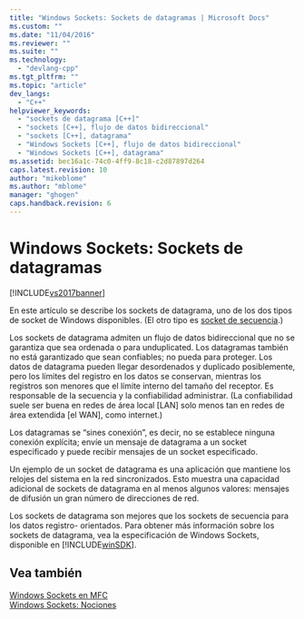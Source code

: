 ```yaml
---
title: "Windows Sockets: Sockets de datagramas | Microsoft Docs"
ms.custom: ""
ms.date: "11/04/2016"
ms.reviewer: ""
ms.suite: ""
ms.technology: 
  - "devlang-cpp"
ms.tgt_pltfrm: ""
ms.topic: "article"
dev_langs: 
  - "C++"
helpviewer_keywords: 
  - "sockets de datagrama [C++]"
  - "sockets [C++], flujo de datos bidireccional"
  - "sockets [C++], datagrama"
  - "Windows Sockets [C++], flujo de datos bidireccional"
  - "Windows Sockets [C++], datagrama"
ms.assetid: bec16a1c-74c0-4ff9-8c18-c2d87897d264
caps.latest.revision: 10
author: "mikeblome"
ms.author: "mblome"
manager: "ghogen"
caps.handback.revision: 6
---
```

# Windows Sockets: Sockets de datagramas
[!INCLUDE[vs2017banner](../assembler/inline/includes/vs2017banner.md)]

En este artículo se describe los sockets de datagrama, uno de los dos tipos de socket de Windows disponibles. \(El otro tipo es [socket de secuencia](../mfc/windows-sockets-stream-sockets.md).\)  
  
 Los sockets de datagrama admiten un flujo de datos bidireccional que no se garantiza que sea ordenada o para unduplicated.  Los datagramas también no está garantizado que sean confiables; no pueda para proteger.  Los datos de datagrama pueden llegar desordenados y duplicado posiblemente, pero los límites del registro en los datos se conservan, mientras los registros son menores que el límite interno del tamaño del receptor.  Es responsable de la secuencia y la confiabilidad administrar. \(La confiabilidad suele ser buena en redes de área local \[LAN\] solo menos tan en redes de área extendida \[el WAN\], como internet.\)  
  
 Los datagramas se “sines conexión”, es decir, no se establece ninguna conexión explícita; envíe un mensaje de datagrama a un socket especificado y puede recibir mensajes de un socket especificado.  
  
 Un ejemplo de un socket de datagrama es una aplicación que mantiene los relojes del sistema en la red sincronizados.  Esto muestra una capacidad adicional de sockets de datagrama en al menos algunos valores: mensajes de difusión un gran número de direcciones de red.  
  
 Los sockets de datagrama son mejores que los sockets de secuencia para los datos registro\- orientados.  Para obtener más información sobre los sockets de datagrama, vea la especificación de Windows Sockets, disponible en [!INCLUDE[winSDK](../atl/includes/winsdk_md.md)].  
  
## Vea también  
 [Windows Sockets en MFC](../mfc/windows-sockets-in-mfc.md)   
 [Windows Sockets: Nociones](../mfc/windows-sockets-background.md)
